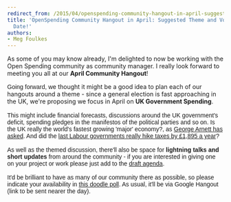 ```yaml
---
redirect_from: /2015/04/openspending-community-hangout-in-april-suggested-theme-and-vote-for-the-date/
title: 'OpenSpending Community Hangout in April: Suggested Theme and Vote for the
  Date!'
authors:
- Meg Foulkes
---
```

As some of you may know already, I'm delighted to now be working with the Open Spending community as community manager. I really look forward to meeting you all at our <strong>April Community Hangout</strong>!

<div><span style="font-family: arial, helvetica, sans-serif;">Going forward, w</span>e thought it might be a good idea to plan each of our <span class="il">hangouts</span> around a theme - since a general election is fast approaching in the UK, we're proposing we focus in April on <strong>UK Government <span class="il">Spending</span></strong>.</div>
<div><span style="font-family: arial, helvetica, sans-serif;"> </span></div>
<div><span style="font-family: arial, helvetica, sans-serif;">This might include financial forecasts, discussions around the UK government's deficit, <span class="il">spending</span> pledges in the manifestos of the political parties and so on. Is the UK really the world's fastest growing 'major' economy?, as <a href="http://www.theguardian.com/news/reality-check/2015/apr/01/clarify-uk-not-worlds-fastest-growing-major-economy" target="_blank">George Arnett has asked</a>. And did the <a href="http://www.theguardian.com/business/economics-blog/2015/apr/07/did-the-last-labour-governments-really-hike-taxes-by-1895-a-year" target="_blank">last Labour governments really hike taxes by £1,895 a year</a>? </span></div>
<div><span style="font-family: arial, helvetica, sans-serif;"> </span></div>
<div><span style="font-family: arial, helvetica, sans-serif;">As well as the themed discussion, there'll also be space for <strong>lightning talks and short updates</strong> from around the community - if you are interested in giving one on your project or work please just add to the <a href="https://docs.google.com/a/okfn.org/document/d/1_59aF9SPubHnkLAnGN2cF2Be5ANGqxCJOak4MeAsKJs/edit#heading=h.aupboiaxhxgv" target="_blank">draft agenda</a>.</span></div>
<div><span style="font-family: arial, helvetica, sans-serif;"> </span></div>
<div><span style="font-family: arial, helvetica, sans-serif;">It'd be brilliant to have as many of our community there as possible, so please indicate your availability in <a href="http://doodle.com/rg5a643yt6g34gih" target="_blank">this doodle poll</a>. As usual, it'll be via Google <span class="il">Hangout</span> (link to be sent nearer the day). </span></div>
<div><span style="font-family: arial, helvetica, sans-serif;"> </span></div>
<div></div>
